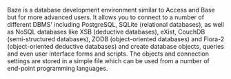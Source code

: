 Baze is a database development environment similar to Access and Base but for more advanced users. It allows you to connect to a number of different DBMS' including PostgreSQL, SQLite (relational databases), as well as NoSQL databases like XSB (deductive databases), eXist, CouchDB (semi-structured databases), ZODB (object-oriented databases) and Flora-2 (object-oriented deductive databases) and create database objects, queries and even user interface forms and scripts. The objects and connection settings are stored in a simple file which can be used from a number of end-point programming languages.